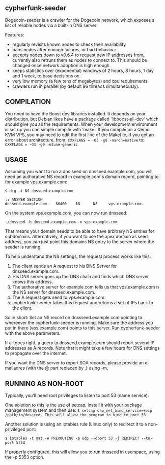 ## cypherfunk-seeder

Dogecoin-seeder is a crawler for the Dogecoin network, which exposes a list
of reliable nodes via a built-in DNS server.

Features:
* regularly revisits known nodes to check their availability
* bans nodes after enough failures, or bad behaviour
* accepts nodes down to v0.6.4 to request new IP addresses from,
  currently also retruns them as nodes to connect to.
  This should be changed once network adoption is high enough.
* keeps statistics over (exponential) windows of 2 hours, 8 hours,
  1 day and 1 week, to base decisions on.
* very low memory (a few tens of megabytes) and cpu requirements.
* crawlers run in parallel (by default 96 threads simultaneously).

## COMPILATION

You nned to have the Boost dev libraries installed. It depends on
your distribution, but Debian likes have a package called 'libboost-all-dev'
which should give you all the requirements. When your development environment
is set up you can simple compile with 'make'.
If you compile on a Qemu KVM VPS, you may need to edit the first line
of the Makefile, if you get an error about architecture, from:
``` CXXFLAGS = -O3 -g0 -march=native ```
to:
``` CXXFLAGS = -O3 -g0 -mtune-generic ```

## USAGE

Assuming you want to run a dns seed on dnsseed.example.com, you will
need an authorative NS record in example.com's domain record, pointing
to for example vps.example.com:

``` $ dig -t NS dnsseed.example.com ```

``` ;; ANSWER SECTION ``` <br>
``` dnsseed.example.com.   86400    IN      NS     vps.example.com. ```

On the system vps.example.com, you can now run dnsseed:

``` ./dnsseed -h dnsseed.example.com -n vps.example.com ```

That means your domain needs to be able to have arbitrary NS entries
for subdomains. Alternatively, if you want to use the apex domain as seed address,
you can just point this domains NS entry to the server where the seeder is running.

To help understand the NS settings, the request process works like this:
1. The client sends an A request to his DNS Server for dnsseed.example.com.
2. His DNS server goes up the DNS chain and finds which DNS server knows this address.
3. The authorative server for example.com tells us that vps.example.com is the NS server for dnsseed.example.com.
4. The A request gets send to vps.example.com.
5. cypherfunk-seeder takes this request and returns a set of IPs back to the client.

So in short: Set an NS record on dnssseed.example.com pointing to whereever the 
cypherfunk-seeder is running. Make sure the address you put in there 
(vps.example.com) points to this server. Run cypherfunk-seeder with the above parameters.

If all goes right, a query to dnsseed.example.com should 
report several IP addresses as A records. Note that it might take a few hours
for DNS settings to propagate over the internet.

If you want the DNS server to report SOA records, please provide an
e-mailadres (with the @ part replaced by .) using -m.

## RUNNING AS NON-ROOT

Typically, you'll need root privileges to listen to port 53 (name service).

One solution to this is the use of setcap. Install it with your package management system and then use:
``` $ setcap cap_net_bind_service=+eip /path/to/dnsseed. This will allow the program to bind to port 53. ```

Another solution is using an iptables rule (Linux only) to redirect it to
a non-privileged port:

``` $ iptables -t nat -A PREROUTING -p udp --dport 53 -j REDIRECT --to-port 5353 ```

If properly configured, this will allow you to run dnsseed in userspace, using
the -p 5353 option.
